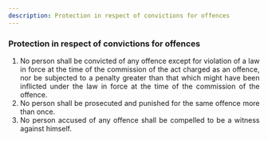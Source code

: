 ```yaml
---
description: Protection in respect of convictions for offences
---
```


### Protection in respect of convictions for offences

1. <div style="text-align: justify"> No person shall be convicted of any offence except for violation of a law in force at the time of the commission of the act charged as an offence, nor be subjected to a penalty greater than that which might have been inflicted under the law in force at the time of the commission of the offence.
2. <div style="text-align: justify"> No person shall be prosecuted and punished for the same offence more than once.
3. <div style="text-align: justify"> No person accused of any offence shall be compelled to be a witness against himself.
